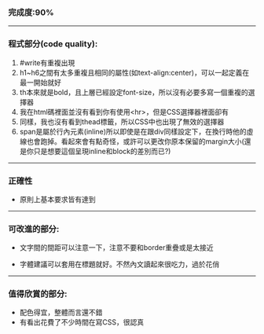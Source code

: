 ### 完成度:90%
- - -
### 程式部分(code quality):
1. \#write有重複出現
2. h1~h6之間有太多重複且相同的屬性(如text-align:center)，可以一起定義在最一開始就好
3. th本來就是bold，且上層已經設定font-size，所以沒有必要多寫一個重複的選擇器
4. 我在html碼裡面並沒有看到你有使用\<hr>，但是CSS選擇器裡面卻有
5. 同樣，我也沒有看到thead標籤，所以CSS中也出現了無效的選擇器
6. span是屬於行內元素(inline)所以即使是在跟div同樣設定下，在換行時他的虛線也會跑掉。看起來會有點奇怪，或許可以更改你原本保留的margin大小(還是你只是想要這個呈現inline和block的差別而已?)
- - -
### 正確性
- 原則上基本要求皆有達到
- - -
### 可改進的部分:
- 文字間的間距可以注意一下，注意不要和border重疊或是太接近
+ 字體建議可以套用在標題就好。不然內文讀起來很吃力，過於花俏
- - -
### 值得欣賞的部分:
- 配色得宜，整體而言還不錯
- 有看出花費了不少時間在寫CSS，很認真


